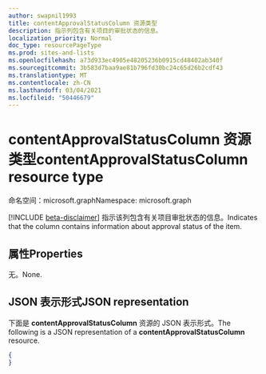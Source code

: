 ```yaml
---
author: swapnil1993
title: contentApprovalStatusColumn 资源类型
description: 指示列包含有关项目的审批状态的信息。
localization_priority: Normal
doc_type: resourcePageType
ms.prod: sites-and-lists
ms.openlocfilehash: a73d933ec4905e48205236b0915cd48402ab340f
ms.sourcegitcommit: 3b583d7baa9ae81b796fd30bc24c65d26b2cdf43
ms.translationtype: MT
ms.contentlocale: zh-CN
ms.lasthandoff: 03/04/2021
ms.locfileid: "50446679"
---
```

# <a name="contentapprovalstatuscolumn-resource-type"></a><span data-ttu-id="33538-103">contentApprovalStatusColumn 资源类型</span><span class="sxs-lookup"><span data-stu-id="33538-103">contentApprovalStatusColumn resource type</span></span>

<span data-ttu-id="33538-104">命名空间：microsoft.graph</span><span class="sxs-lookup"><span data-stu-id="33538-104">Namespace: microsoft.graph</span></span>

[!INCLUDE [beta-disclaimer](../../includes/beta-disclaimer.md)]
<span data-ttu-id="33538-105">指示该列包含有关项目审批状态的信息。</span><span class="sxs-lookup"><span data-stu-id="33538-105">Indicates that the column contains information about approval status of the item.</span></span>

## <a name="properties"></a><span data-ttu-id="33538-106">属性</span><span class="sxs-lookup"><span data-stu-id="33538-106">Properties</span></span>

<span data-ttu-id="33538-107">无。</span><span class="sxs-lookup"><span data-stu-id="33538-107">None.</span></span>

## <a name="json-representation"></a><span data-ttu-id="33538-108">JSON 表示形式</span><span class="sxs-lookup"><span data-stu-id="33538-108">JSON representation</span></span>

<span data-ttu-id="33538-109">下面是 **contentApprovalStatusColumn** 资源的 JSON 表示形式。</span><span class="sxs-lookup"><span data-stu-id="33538-109">The following is a JSON representation of a **contentApprovalStatusColumn** resource.</span></span>
<!-- { "blockType": "resource", "@odata.type": "microsoft.graph.contentApprovalStatusColumn" } -->

```json
{
}
```

[columnDefinition]: columnDefinition.md
